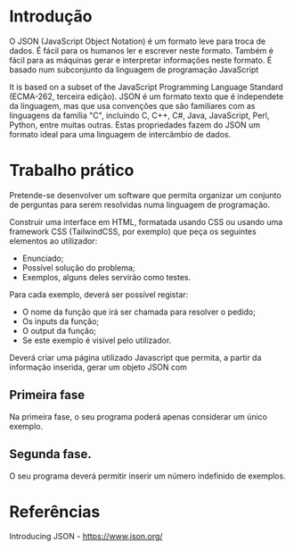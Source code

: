 # Introdução

O JSON (JavaScript Object Notation) é um formato leve para troca de dados. É fácil para os humanos ler e escrever neste formato. Também é fácil para as máquinas gerar e interpretar informações neste formato. É basado num subconjunto da linguagem de programação JavaScript


It is based on a subset of the JavaScript Programming Language Standard (ECMA-262, terceira edição). JSON é um formato texto que é independete da linguagem, mas que usa convenções que são familiares com as linguagens da família "C", incluíndo C, C++, C#, Java, JavaScript, Perl, Python, entre muitas outras. Estas propriedades fazem do JSON um formato ideal para uma linguagem de intercâmbio de dados.

<!--
O JSON é construído sobre duas estruturas:

- Uma coleção de pares nome/valor. Em 

A collection of name/value pairs. In various languages, this is realized as an object, record, struct, dictionary, hash table, keyed list, or associative array.
An ordered list of values. In most languages, this is realized as an array, vector, list, or sequence.
These are universal data structures. Virtually all modern programming languages support them in one form or another. It makes sense that a data format that is interchangeable with programming languages also be based on these structures.

In JSON, they take on these forms:

An object is an unordered set of name/value pairs. An object begins with {left brace and ends with }right brace. Each name is followed by :colon and the name/value pairs are separated by ,comma.

-->

# Trabalho prático

Pretende-se desenvolver um software que permita organizar um conjunto de perguntas para serem resolvidas numa linguagem de programação.

Construir uma interface em HTML, formatada usando CSS ou usando uma framework CSS (TailwindCSS, por exemplo) que peça os seguintes elementos ao utilizador:

- Enunciado;
- Possível solução do problema;
- Exemplos, alguns deles servirão como testes.

Para cada exemplo, deverá ser possível registar: 
- O nome da função que irá ser chamada para resolver o pedido;
- Os inputs da função;
- O output da função;
- Se este exemplo é visível pelo utilizador. 

Deverá criar uma página utilizado Javascript que permita, a partir da informação inserida, gerar um objeto JSON com 

## Primeira fase

Na primeira fase, o seu programa poderá apenas considerar um único exemplo.

## Segunda fase.

O seu programa deverá permitir inserir um número indefinido de exemplos.

# Referências

Introducing JSON - https://www.json.org/
